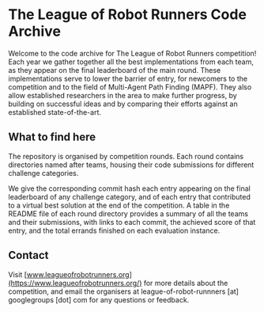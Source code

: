 # The League of Robot Runners Code Archive

Welcome to the code archive for The League of Robot Runners competition!
Each year we gather together all the best implementations from each team, as they appear on the final leaderboard of the main round. 
These implementations serve to lower the barrier of entry, for newcomers to the competition and to the field of Multi-Agent Path Finding (MAPF). They 
also allow established researchers in the area to make further progress, by building on successful ideas and by comparing their efforts against an established state-of-the-art. 

## What to find here

The repository is organised by competition rounds. Each round contains directories named after teams, housing their code submissions for different challenge categories.

We give the corresponding commit hash each entry appearing on the final leaderboard of any challenge category, and of each entry that contributed to a virtual best solution at the end of the competition. A table in the README file of each round directory provides a summary of all the teams and their submissions, with links to each commit, the achieved score of that entry, and the total errands finished on each evaluation instance.

## Contact

Visit [www.leagueofrobotrunners.org](https://www.leagueofrobotrunners.org/) for more details about the competition, and email the organisers at league-of-robot-runnners [at] googlegroups [dot] com for any questions or feedback.
